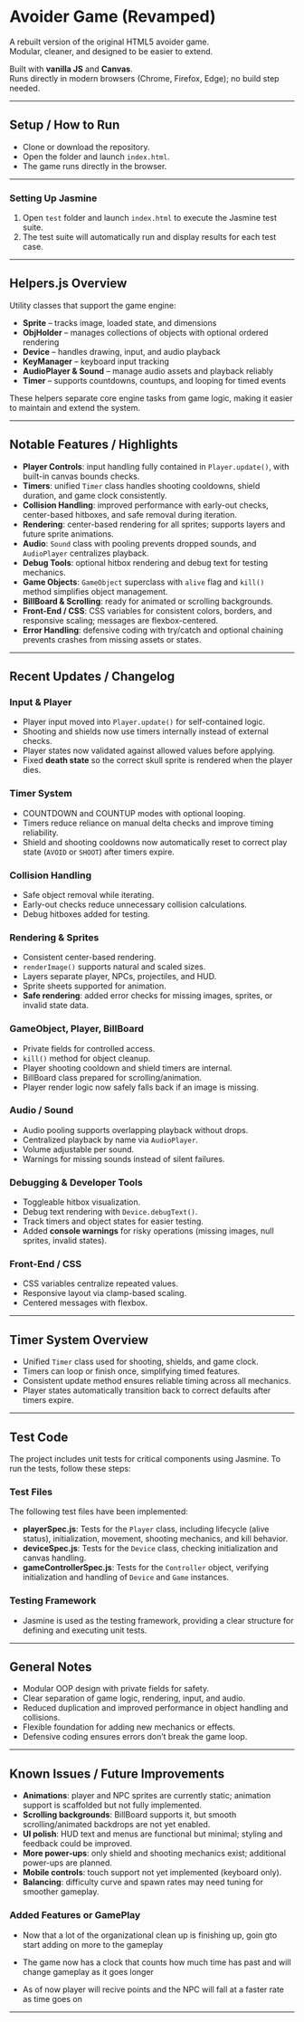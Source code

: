 # Avoider Game (Revamped)

A rebuilt version of the original HTML5 avoider game.  
Modular, cleaner, and designed to be easier to extend.  

Built with **vanilla JS** and **Canvas**.  
Runs directly in modern browsers (Chrome, Firefox, Edge); no build step needed.

---

## Setup / How to Run
- Clone or download the repository.  
- Open the folder and launch `index.html`.  
- The game runs directly in the browser.

---

### Setting Up Jasmine
1. Open `test` folder  and launch `index.html` to execute the Jasmine test suite.
2. The test suite will automatically run and display results for each test case.

---

## Helpers.js Overview

Utility classes that support the game engine:

- **Sprite** – tracks image, loaded state, and dimensions  
- **ObjHolder** – manages collections of objects with optional ordered rendering  
- **Device** – handles drawing, input, and audio playback  
- **KeyManager** – keyboard input tracking  
- **AudioPlayer & Sound** – manage audio assets and playback reliably  
- **Timer** – supports countdowns, countups, and looping for timed events  

These helpers separate core engine tasks from game logic, making it easier to maintain and extend the system.

---

## Notable Features / Highlights

- **Player Controls**: input handling fully contained in `Player.update()`, with built-in canvas bounds checks.  
- **Timers**: unified `Timer` class handles shooting cooldowns, shield duration, and game clock consistently.  
- **Collision Handling**: improved performance with early-out checks, center-based hitboxes, and safe removal during iteration.  
- **Rendering**: center-based rendering for all sprites; supports layers and future sprite animations.  
- **Audio**: `Sound` class with pooling prevents dropped sounds, and `AudioPlayer` centralizes playback.  
- **Debug Tools**: optional hitbox rendering and debug text for testing mechanics.  
- **Game Objects**: `GameObject` superclass with `alive` flag and `kill()` method simplifies object management.  
- **BillBoard & Scrolling**: ready for animated or scrolling backgrounds.  
- **Front-End / CSS**: CSS variables for consistent colors, borders, and responsive scaling; messages are flexbox-centered.  
- **Error Handling**: defensive coding with try/catch and optional chaining prevents crashes from missing assets or states.  

---

## Recent Updates / Changelog

### Input & Player
- Player input moved into `Player.update()` for self-contained logic.  
- Shooting and shields now use timers internally instead of external checks.  
- Player states now validated against allowed values before applying.  
- Fixed **death state** so the correct skull sprite is rendered when the player dies.  

### Timer System
- COUNTDOWN and COUNTUP modes with optional looping.  
- Timers reduce reliance on manual delta checks and improve timing reliability.  
- Shield and shooting cooldowns now automatically reset to correct play state (`AVOID` or `SHOOT`) after timers expire.  

### Collision Handling
- Safe object removal while iterating.  
- Early-out checks reduce unnecessary collision calculations.  
- Debug hitboxes added for testing.

### Rendering & Sprites
- Consistent center-based rendering.  
- `renderImage()` supports natural and scaled sizes.  
- Layers separate player, NPCs, projectiles, and HUD.  
- Sprite sheets supported for animation.  
- **Safe rendering**: added error checks for missing images, sprites, or invalid state data.  

### GameObject, Player, BillBoard
- Private fields for controlled access.  
- `kill()` method for object cleanup.  
- Player shooting cooldown and shield timers are internal.  
- BillBoard class prepared for scrolling/animation.  
- Player render logic now safely falls back if an image is missing.  

### Audio / Sound
- Audio pooling supports overlapping playback without drops.  
- Centralized playback by name via `AudioPlayer`.  
- Volume adjustable per sound.  
- Warnings for missing sounds instead of silent failures.  

### Debugging & Developer Tools
- Toggleable hitbox visualization.  
- Debug text rendering with `Device.debugText()`.  
- Track timers and object states for easier testing.  
- Added **console warnings** for risky operations (missing images, null sprites, invalid states).  

### Front-End / CSS
- CSS variables centralize repeated values.  
- Responsive layout via clamp-based scaling.  
- Centered messages with flexbox.  

---

## Timer System Overview
- Unified `Timer` class used for shooting, shields, and game clock.  
- Timers can loop or finish once, simplifying timed features.  
- Consistent update method ensures reliable timing across all mechanics.  
- Player states automatically transition back to correct defaults after timers expire.  

---

## Test Code
The project includes unit tests for critical components using Jasmine. To run the tests, follow these steps:

### Test Files
The following test files have been implemented:
- **playerSpec.js**: Tests for the `Player` class, including lifecycle (alive status), initialization, movement, shooting mechanics, and kill behavior.
- **deviceSpec.js**: Tests for the `Device` class, checking initialization and canvas handling.
- **gameControllerSpec.js**: Tests for the `Controller` object, verifying initialization and handling of `Device` and `Game` instances.

### Testing Framework
- Jasmine is used as the testing framework, providing a clear structure for defining and executing unit tests.

---

## General Notes
- Modular OOP design with private fields for safety.  
- Clear separation of game logic, rendering, input, and audio.  
- Reduced duplication and improved performance in object handling and collisions.  
- Flexible foundation for adding new mechanics or effects.  
- Defensive coding ensures errors don’t break the game loop.  

---

## Known Issues / Future Improvements
- **Animations**: player and NPC sprites are currently static; animation support is scaffolded but not fully implemented.  
- **Scrolling backgrounds**: BillBoard supports it, but smooth scrolling/animated backdrops are not yet enabled.  
- **UI polish**: HUD text and menus are functional but minimal; styling and feedback could be improved.  
- **More power-ups**: only shield and shooting mechanics exist; additional power-ups are planned.  
- **Mobile controls**: touch support not yet implemented (keyboard only).  
- **Balancing**: difficulty curve and spawn rates may need tuning for smoother gameplay.  


### Added Features or GamePlay
- Now that a lot of the organizational clean up is finishing up, goin gto start adding on more to the gameplay

- The game now has a clock that counts how much time has past and will change gameplay as it goes longer
- As of now player will recive points and the NPC will fall at a faster rate as time goes on

---